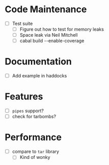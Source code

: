 # Code Maintenance
- [ ] Test suite
  - [ ] Figure out how to test for memory leaks
  - [ ] Space leak via Neil Mitchell
  - [ ] cabal build --enable-coverage
# Documentation
- [ ] Add example in haddocks
# Features
- [ ] `pipes` support?
- [ ] check for tarbombs?
# Performance
- [ ] compare to `tar` library
  - [ ] Kind of wonky

